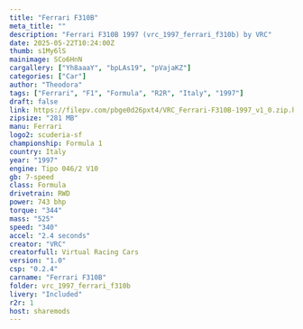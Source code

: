 ```yaml
---
title: "Ferrari F310B"
meta_title: ""
description: "Ferrari F310B 1997 (vrc_1997_ferrari_f310b) by VRC"
date: 2025-05-22T10:24:00Z
thumb: s1My6lS
mainimage: SCo6HnN
cargallery: ["Yh8aaaY", "bpLAs19", "pVajaKZ"]
categories: ["Car"]
author: "Theodora"
tags: ["Ferrari", "F1", "Formula", "R2R", "Italy", "1997"]
draft: false
link: https://filepv.com/pbge0d26pxt4/VRC_Ferrari-F310B-1997_v1_0.zip.html
zipsize: "281 MB"
manu: Ferrari
logo2: scuderia-sf
championship: Formula 1
country: Italy
year: "1997"
engine: Tipo 046/2 V10
gb: 7-speed
class: Formula
drivetrain: RWD
power: 743 bhp 
torque: "344"
mass: "525"
speed: "340"
accel: "2.4 seconds"
creator: "VRC"
creatorfull: Virtual Racing Cars
version: "1.0"
csp: "0.2.4"
carname: "Ferrari F310B"
folder: vrc_1997_ferrari_f310b
livery: "Included"
r2r: 1
host: sharemods
---
```

